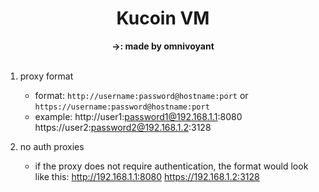 <h1 align="center">Kucoin VM</h1>
<div align="center">
  <strong>->: made by omnivoyant</strong>
</div>
<br />

1. proxy format
   - format: `http://username:password@hostname:port` or `https://username:password@hostname:port`
   - example:
     http://user1:password1@192.168.1.1:8080
     https://user2:password2@192.168.1.2:3128

2. no auth proxies
   - if the proxy does not require authentication, the format would look like this:
     http://192.168.1.1:8080
     https://192.168.1.2:3128

